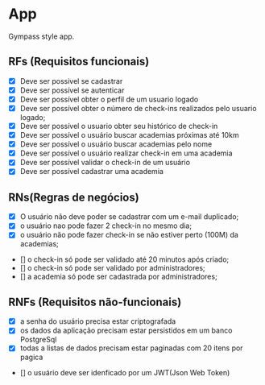 # App

Gympass style app.

## RFs (Requisitos funcionais)

- [x] Deve ser possivel se cadastrar
- [x] Deve ser possível se autenticar
- [x] Deve ser possível obter o perfil de um usuario logado
- [x] Deve ser possível obter o número de check-ins realizados pelo usuario logado;
- [x] Deve ser possível o usuario obter seu histórico de check-in
- [x] Deve ser possível o usuário buscar academias próximas até 10km
- [x] Deve ser possível o usuário buscar academias pelo nome
- [x] Deve ser possível o usuário realizar check-in em uma academia
- [x] Deve ser possível validar o check-in de um usuário
- [x] Deve ser possível cadastrar uma academia

## RNs(Regras de negócios)

- [x] O usuário não deve poder se cadastrar com um e-mail duplicado;
- [x] o usuário nao pode fazer 2 check-in no mesmo dia;
- [x] o usuário não pode fazer check-in se não estiver perto (100M) da academias;
- [] o check-in só pode ser validado até 20 minutos após criado;
- [] o check-in só pode ser validado por administradores;
- [] a academia só pode ser cadastrada por administradores;


## RNFs (Requisitos não-funcionais)

- [x] a senha do usuário precisa estar criptografada
- [x] os dados da aplicação precisam estar persistidos em um banco PostgreSql
- [x] todas a listas de dados precisam estar paginadas com 20 itens por pagica
- [] o usuário deve ser idenficado por um JWT(Json Web Token)



